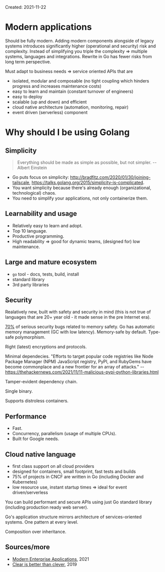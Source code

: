 Created: 2021-11-22

# Modern applications

Should be fully modern. Adding modern components alongside of legacy systems introduces significantly higher (operational and security) risk and complexity. Instead of simplifying you triple the complexity => multiple systems, languages and integrations. Rewrite in Go has fewer risks from long term perspective.

Must adapt to business needs => service oriented APIs that are

* isolated, modular and composable (no tight coupling which hinders progress and increases maintenance costs)
* easy to learn and maintain (constant turnover of engineers)
* easy to deploy
* scalable (up and down) and efficient
* cloud native architecture (automation, monitoring, repair)
* event driven (serverless) component

# Why should I be using Golang

## Simplicity 

> Everything should be made as simple as possible, but not simpler. -- Albert Einstein

* Go puts focus on simplicity: http://bradfitz.com/2020/01/30/joining-tailscale, https://talks.golang.org/2015/simplicity-is-complicated.
* You want simplicity because there's already enough (organizational, technological) chaos.
* You need to simplify your applications, not only containerize them.

## Learnability and usage

* Relatively easy to learn and adopt.
* Top 10 language.
* Productive programming.
* High readability => good for dynamic teams, (designed for) low maintenance.

## Large and mature ecosystem

* `go` tool - docs, tests, build, install
* standard library
* 3rd party libraries

## Security

Realatively new, built with safety and security in mind (this is not true of languages that are 20+ year old - it made sense in the pre Internet era).

[70%](https://raw.githubusercontent.com/microsoft/MSRC-Security-Research/master/presentations/2019_02_BlueHatIL/2019_02%20-%20BlueHatIL%20-%20Trends%2C%20challenge%2C%20and%20shifts%20in%20software%20vulnerability%20mitigation.pdf) of serious security bugs related to memory safety. Go has automatic memory management (GC with low latency). Memory-safe by default. Type-safe polymorphism.

Right (latest) encryptions and protocols.

Minimal dependecies. "Efforts to target popular code registries like Node Package Manager (NPM) JavaScript registry, PyPI, and RubyGems have become commonplace and a new frontier for an array of attacks." -- https://thehackernews.com/2021/11/11-malicious-pypi-python-libraries.html

Tamper-evident dependency chain.

Single binary.

Supports distroless containers.

## Performance

* Fast.
* Concurrency, parallelism (usage of multiple CPUs).
* Built for Google needs.

## Cloud native language

* first class support on all cloud providers
* designed for containers, small footprint, fast tests and builds
* 75% of projects in CNCF are written in Go (including Docker and Kubernetes)
* low resource use, instant startup times => ideal for event driven/serverless

You can build performant and secure APIs using just Go standard library (including production ready web server).

Go's application structure mirrors architecture of services-oriented systems. One pattern at every level.

Composition over inheritance.

## Sources/more

* [Modern Enterprise Applications](https://www.youtube.com/watch?v=5fgG1qZaV4w), 2021
* [Clear is better than clever](https://youtu.be/NwEuRO_w8HE), 2019
